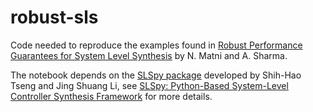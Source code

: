 # robust-sls
Code needed to reproduce the examples found in [Robust Performance Guarantees for System Level Synthesis](https://arxiv.org/abs/1909.10092) by N. Matni and A. Sharma.

The notebook depends on the [SLSpy package](https://github.com/shih-hao-tseng/SLSpy) developed by Shih-Hao Tseng and Jing Shuang Li, see [SLSpy: Python-Based System-Level Controller Synthesis Framework](https://arxiv.org/abs/2004.12565) for more details.
